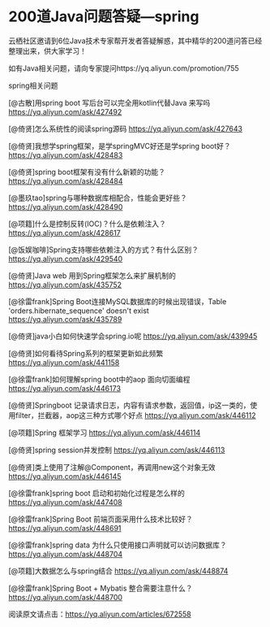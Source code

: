 # 200道Java问题答疑—spring

云栖社区邀请到6位Java技术专家帮开发者答疑解惑，其中精华的200道问答已经整理出来，供大家学习！

如有Java相关问题，请向专家提问https://yq.aliyun.com/promotion/755

spring相关问题

[@古散]用spring boot 写后台可以完全用kotlin代替Java 来写吗
https://yq.aliyun.com/ask/427492

[@倚贤]怎么系统性的阅读spring源码
https://yq.aliyun.com/ask/427643

[@倚贤]我想学spring框架，是学springMVC好还是学spring boot好？
https://yq.aliyun.com/ask/428483

[@倚贤]spring boot框架有没有什么新颖的功能？
https://yq.aliyun.com/ask/428484

[@墨玖tao]spring与哪种数据库相配合，性能会更好些？
https://yq.aliyun.com/ask/428490

[@项籍]什么是控制反转(IOC)？什么是依赖注入？
https://yq.aliyun.com/ask/428617

[@饭娱咖啡]Spring支持哪些依赖注入的方式？有什么区别？
https://yq.aliyun.com/ask/429540

[@倚贤]Java web 用到Spring框架怎么来扩展机制的
https://yq.aliyun.com/ask/435752

[@徐雷frank]Spring Boot连接MySQL数据库的时候出现错误，Table 'orders.hibernate_sequence' doesn't exist
https://yq.aliyun.com/ask/435789

[@倚贤]java小白如何快速学会spring.io呢
https://yq.aliyun.com/ask/439945

[@倚贤]如何看待Spring系列的框架更新如此频繁
https://yq.aliyun.com/ask/441158

[@徐雷frank]如何理解spring boot中的aop 面向切面编程 
https://yq.aliyun.com/ask/446173

[@倚贤]Springboot 记录请求日志，内容有请求参数，返回值，ip这一类的，使用filter，拦截器，aop这三种方式哪个好点 
https://yq.aliyun.com/ask/446112

[@项籍]Spring 框架学习 
https://yq.aliyun.com/ask/446114

[@倚贤]spring session并发控制 
https://yq.aliyun.com/ask/446113

[@倚贤]类上使用了注解@Component，再调用new这个对象无效 
https://yq.aliyun.com/ask/446145

[@徐雷frank]spring boot 启动和初始化过程是怎么样的 
https://yq.aliyun.com/ask/447408

[@徐雷frank]Spring Boot 前端页面采用什么技术比较好？ 
https://yq.aliyun.com/ask/448691

[@徐雷frank]spring data 为什么只使用接口声明就可以访问数据库？ 
https://yq.aliyun.com/ask/448704

[@项籍]大数据怎么与spring结合 
https://yq.aliyun.com/ask/448874

[@徐雷frank]Spring Boot + Mybatis 整合需要注意什么？ 
https://yq.aliyun.com/ask/448700

阅读原文请点击：https://yq.aliyun.com/articles/672558
